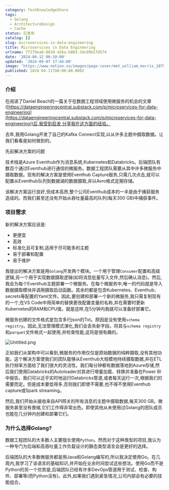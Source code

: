 ```yaml
---
category: TechKnowledgeShare
tags:
  - Golang
  - ArchitectureDesign
  - Cache
status: 已发布
catalog: []
slug: microservices-in-data-engineering
title: Microservices in Data Engineering
urlname: 7f279ea0-883d-426a-b803-34c09b27d574
date: '2024-04-12 00:10:00'
updated: '2024-09-07 17:44:00'
image: 'https://www.notion.so/images/page-cover/met_william_morris_1875.jpg'
published: 2024-04-11T08:00:00.000Z
---
```


### 介绍


在阅读了Daniel Beach的一篇关于在数据工程领域使用微服务的机会的文章([https://dataengineeringcentral.substack.com/p/microservices-for-data-engineering](https://dataengineeringcentral.substack.com/p/microservices-for-data-engineering))后,我受到启发,分享我在这方面的经验。


去年,我用Golang开发了自己的Kafka Connect实现,以从许多主题中摄取数据。让我们看看是如何做到的。


先前解决方案的问题


技术栈是Azure Eventhub作为消息系统,Kubernetes和Databricks。后端团队有数百个通过Eventhub进行通信的微服务。数据工程团队需要从其中许多微服务中摄取数据。现有的解决方案是使用Eventhub Capture服务,只需几次点击,就可以配置从Eventhub队列到数据湖的数据摄取,并以Avro格式定期存储。


该解决方案运行良好,但成本高昂,整个公司Eventhub成本的一半是由于捕获服务造成的。而我们甚至还没有开始从吞吐量最高的队列(每天300 GB)中捕获事件。


### 项目需求


新的解决方案应该是:

- 更便宜
- 高效
- 标准化且可复制,适用于尽可能多的主题
- 易于部署和配置
- 易于维护

我提出的解决方案是用`Golang`开发两个模块。一个用于管理`Consumer`配置和高级逻辑,另一个用于实现数据摄取逻辑(如将消息批量写入文件,然后确认消息)。然后,我会为每个Eventhub主题部署一个微服务。在每个微服务中,唯一的代码就是导入数据摄取模块并调用摄取启动函数。其余的都是包含Kubernetes、Eventhub、secrets等配置的Yaml文件。因此,要创建和部署一个新的微服务,我只需复制现有的一个,在VS Code中用简单的替换更改配置变量的名称,并在需要时更新Kubernetes的RAM和CPU值。就是这样,在5分钟内我就可以准备好部署它。


微服务创建的文件格式是包含多行json的Txt。原因是没有使用`schema registry`。因此,无法管理模式演化,我们会丢失新字段。将其与`schema registry`和`parquet`文件格式一起使用,并检查性能,这将是很有趣的。


![Untitled.png](https://prod-files-secure.s3.us-west-2.amazonaws.com/5d24fe63-e567-4804-86f9-9fdc62e13082/4e0f8d5d-b295-4408-9363-660688d511a9/Untitled.png?X-Amz-Algorithm=AWS4-HMAC-SHA256&X-Amz-Content-Sha256=UNSIGNED-PAYLOAD&X-Amz-Credential=ASIAZI2LB466QF25J3WU%2F20250221%2Fus-west-2%2Fs3%2Faws4_request&X-Amz-Date=20250221T213221Z&X-Amz-Expires=3600&X-Amz-Security-Token=IQoJb3JpZ2luX2VjELX%2F%2F%2F%2F%2F%2F%2F%2F%2F%2FwEaCXVzLXdlc3QtMiJHMEUCIAZobxqqK3p7%2Fo3kUviqmyIM4zTuCMQSIBVrA8ygL%2B6GAiEArjMJ%2BhCrXKTNrkpLC8Z%2FNNDJMnmsOXmYG74IScEGF2MqiAQI3v%2F%2F%2F%2F%2F%2F%2F%2F%2F%2FARAAGgw2Mzc0MjMxODM4MDUiDMAx%2BdNuxjja8EaRlyrcA3XMc1EAfs2OlJnO34EUZxfNSsXCUZjXUy807o5%2BjBdTkD1FMK3IfhQIX%2Bo0N0LvjKVwrdtxv5DYPqHXOFu9qb7LcsKtU2OkkOom9cJFjSfw8sVp2T%2BiYso6djpbALCyIcgNcrjWhSBB2yxD2BeBGjoiK%2F7F%2BpXNHWKdPD%2FYdXxiwo65Tb0NIWxXDmZyqWFNKpyEVxbumNmI5qocWG5om%2Feftrx3w%2B1vgI%2FyN%2FMeCtJPDZVZHC7%2FLD375bjNNTRoMG%2B1SRGCerikn%2B9DdTINIkOGgcjCsSC8dF2PDCUM5mogOmYSHi1zjvkUr0V5gL2tiId86hDZxtYiRsi0QnKaD6YcDcshLQm8gxObvA%2FEueB7cPnfGDDKJTax%2FHNtWTDlKLeX01dNpgFKAyS2DgTgN1Jaw2o7IyrDOIxEMYwHSBJwRMkQNgUT301LZq1j2L1zfIR3wVcITqPjBF2AVUCnxAsgAl8kRfdXN%2F85f3hSw64ljhIReddu2zS6xHh6fb3wf9ro6ccYJCk413LOfOwhtM%2FtWVkR%2FH%2Fdt%2BNfHRH13yWTyxvdlptsucLOOFcBVr7ctbFpnQnTwvwuFrG%2BVkAjkysQUQKwIdd%2FfLY60udE8hgOwadFd%2FHtkn3i%2FU94MJXX470GOqUBBCgAq4saIURHPsIOAn8%2FzkxM3cpNYz1F6jnT02ayx7TpOlsJ%2FYdG066mhnVrA5SWrl1q8JugTG25WNzCNO0qKj9p7ClC1%2FQnFl6jis%2Bn2X3%2FQA8jbAN6mrMDQzm5BWc03YxQ5%2Ft4WbsGg3quPXBk6sNzQfmxEh23i4X0vrRB1D1S%2BQZkjq8BA5bApDhYu0K3v2KZkw4PYPcSp27D2LxcNGSuJPmb&X-Amz-Signature=a6fc63b29d044fee2388a3f9d5c7d6fe3b10d086387fc2d78271a3fda2571aa3&X-Amz-SignedHeaders=host&x-id=GetObject)


正如我们从架构中可以看到,微服务的作用仅仅是原始数据的纯粹摄取,没有其他功能。这个解决方案使我们的团队能够从Eventhub大规模地持续摄取数据,并在ETL执行频率方面给了我们很大的灵活性。我们每分钟都有数据落地到Azure存储,然后我们使用Databricks的Autoloader对其进行增量加载、转换并准备在Power BI中报告。我们可以近乎实时地运行Databricks管道,或者每天运行一次,根据我们的需要而定。但是成本要低得多,否则我们即使不需要,也不得不使用Eventhub capture或Spark streaming。


然后,我们开始从接收来自API网关的所有消息的主题中摄取数据,每天300 GB。微服务甚至没有畏缩,它们工作得非常出色。即使其他从未使用过Golang的团队成员也能在几分钟内创建和部署它们。


### 为什么选择Golang?


数据工程团队的大多数人主要擅长使用`Python`。然而对于这种类型的项目,我认为一种专门为后端和高吞吐量工作负载设计的静态类型语言会是更好的选择。


后端团队的大多数微服务都是用Java和Golang编写的,所以我决定使用Go。在几周内,我学习了该语言的基础知识,并开始在业余时间尝试这些想法。使用Go而不是Python的另一个优势是,后端团队已经有许多DevOps管道用于测试、检查、构件、部署等(而Python没有)。此外,如果我们遇到紧急情况,公司内部会有必要的技能组合。

